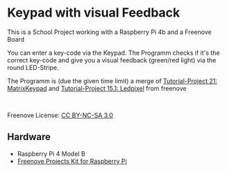 # Keypad with visual Feedback

This is a School Project working with a Raspberry Pi 4b and a Freenove Board

You can enter a key-code via the Keypad. The Programm checks if it's the correct key-code and give you a visual feedback (green/red light) via the round LED-Stripe.

The Programm is (due the given time limit) a merge of [Tutorial-Project 21: MatrixKeypad](https://github.com/Freenove/Freenove_Projects_Kit_for_Raspberry_Pi/tree/main/Code/Python_Code/21_MatrixKeypad) and [Tutorial-Project 15.1: Ledpixel](https://github.com/Freenove/Freenove_Projects_Kit_for_Raspberry_Pi/tree/main/Code/Python_Code/15_1_Ledpixel) from freenove

<br>

Freenove License: [CC BY-NC-SA 3.0](https://raw.githubusercontent.com/Freenove/Freenove_Projects_Kit_for_Raspberry_Pi/main/LICENSE.txt)

## Hardware

- Raspberry Pi 4 Model B
- [Freenove Projects Kit for Raspberry Pi](https://github.com/Freenove/Freenove_Projects_Kit_for_Raspberry_Pi)

<br>


